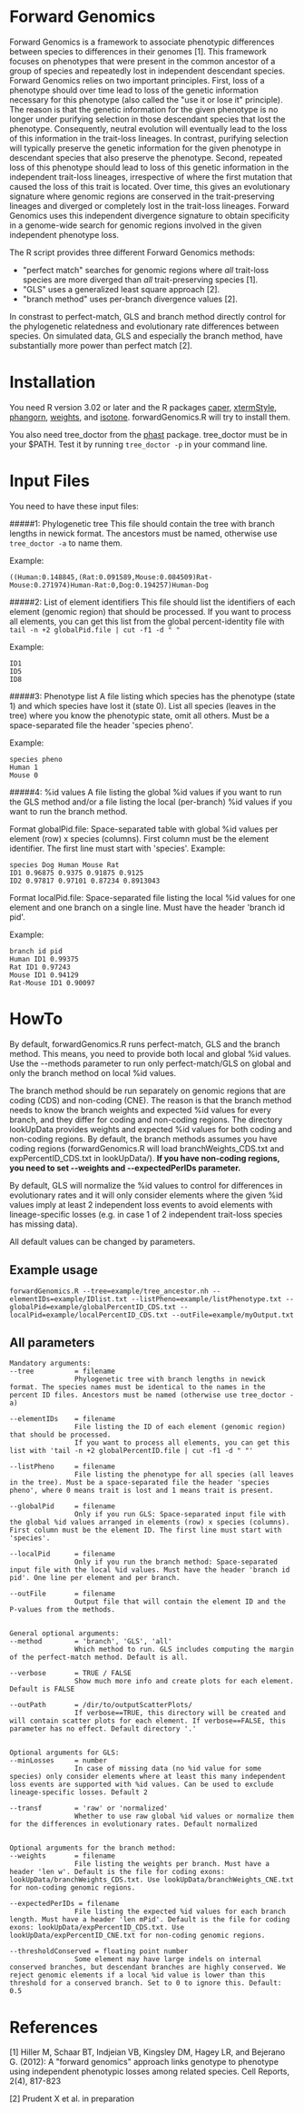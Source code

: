 # Forward Genomics

Forward Genomics is a framework to associate phenotypic differences between species to differences in their genomes [1]. 
This framework focuses on phenotypes that were present in the common ancestor of a group of species and repeatedly lost in independent descendant species. 
Forward Genomics relies on two important principles. 
First, loss of a phenotype should over time lead to loss of the genetic information necessary for this phenotype (also called the "use it or lose it" principle). 
The reason is that the genetic information for the given phenotype is no longer under purifying selection in those descendant species that lost the phenotype. 
Consequently, neutral evolution will eventually lead to the loss of this information in the trait-loss lineages. 
In contrast, purifying selection will typically preserve the genetic information for the given phenotype in descendant species that also preserve the phenotype. 
Second, repeated loss of this phenotype should lead to loss of this genetic information in the independent trait-loss lineages, irrespective of where the first mutation that caused the loss of this trait is located. 
Over time, this gives an evolutionary signature where genomic regions are conserved in the trait-preserving lineages and diverged or completely lost in the trait-loss lineages. 
Forward Genomics uses this independent divergence signature to obtain specificity in a genome-wide search for genomic regions involved in the given independent phenotype loss. 

The R script provides three different Forward Genomics methods:
* "perfect match" searches for genomic regions where *all* trait-loss species are more diverged than *all* trait-preserving species [1]. 
* "GLS" uses a generalized least square approach [2].
* "branch method" uses per-branch divergence values [2].

In constrast to perfect-match, GLS and branch method directly control for the phylogenetic relatedness and evolutionary rate differences between species. 
On simulated data, GLS and especially the branch method, have substantially more power than perfect match [2]. 


# Installation
You need R version 3.02 or later and the R packages [caper](https://cran.r-project.org/web/packages/caper), [xtermStyle](https://cran.r-project.org/web/packages/xtermStyle), [phangorn](https://cran.r-project.org/web/packages/phangorn), [weights](https://cran.r-project.org/web/packages/weights), and [isotone](https://cran.r-project.org/web/packages/isotone). forwardGenomics.R will try to install them. 

You also need tree_doctor from the [phast](http://compgen.cshl.edu/phast/) package. tree_doctor must be in your $PATH. Test it by running ```tree_doctor -p``` in your command line.

# Input Files
You need to have these input files:

#####1: Phylogenetic tree
This file should contain the tree with branch lengths in newick format. 
The ancestors must be named, otherwise use ```tree_doctor -a``` to name them. 

Example: 
```
((Human:0.148845,(Rat:0.091589,Mouse:0.084509)Rat-Mouse:0.271974)Human-Rat:0,Dog:0.194257)Human-Dog
```


#####2: List of element identifiers
This file should list the identifiers of each element (genomic region) that should be processed. 
If you want to process all elements, you can get this list from the global percent-identity file with 
```tail -n +2 globalPid.file | cut -f1 -d " "```

Example: 
```
ID1
ID5
ID8
```

#####3: Phenotype list
A file listing which species has the phenotype (state 1) and which species have lost it (state 0). List all species (leaves in the tree) where you know the phenotypic state, omit all others. Must be a space-separated file the header 'species pheno'.

Example: 
```
species pheno
Human 1
Mouse 0
```


#####4: %id values
A file listing the global %id values if you want to run the GLS method and/or a file listing the local (per-branch) %id values if you want to run the branch method. 

Format globalPid.file: Space-separated table with global %id values per element (row) x species (columns). First column must be the element identifier. The first line must start with 'species'. 
Example:
```
species Dog Human Mouse Rat
ID1 0.96875 0.9375 0.91875 0.9125
ID2 0.97817 0.97101 0.87234 0.8913043
```

Format localPid.file: Space-separated file listing the local %id values for one element and one branch on a single line. Must have the header 'branch id pid'. 

Example:
```
branch id pid
Human ID1 0.99375
Rat ID1 0.97243
Mouse ID1 0.94129
Rat-Mouse ID1 0.90097
```


# HowTo
By default, forwardGenomics.R runs perfect-match, GLS and the branch method. This means, you need to provide both local and global %id values. Use the --methods parameter to run only perfect-match/GLS on global and only the branch method on local %id values. 

The branch method should be run separately on genomic regions that are coding (CDS) and non-coding (CNE). The reason is that the branch method needs to know the branch weights and expected %id values for every branch, and they differ for coding and non-coding regions. The directory lookUpData provides weights and expected %id values for both coding and non-coding regions. By default, the branch methods assumes you have coding regions (forwardGenomics.R will load branchWeights_CDS.txt and expPercentID_CDS.txt in lookUpData/). **If you have non-coding regions, you need to set --weights and --expectedPerIDs parameter.**

By default, GLS will normalize the %id values to control for differences in evolutionary rates and it will only consider elements where the given %id values imply at least 2 independent loss events to avoid elements with lineage-specific losses (e.g. in case 1 of 2 independent trait-loss species has missing data). 

All default values can be changed by parameters. 

## Example usage
```
forwardGenomics.R --tree=example/tree_ancestor.nh --elementIDs=example/IDlist.txt --listPheno=example/listPhenotype.txt --globalPid=example/globalPercentID_CDS.txt --localPid=example/localPercentID_CDS.txt --outFile=example/myOutput.txt
```
## All parameters
```
Mandatory arguments:
--tree          = filename
                Phylogenetic tree with branch lengths in newick format. The species names must be identical to the names in the percent ID files. Ancestors must be named (otherwise use tree_doctor -a)

--elementIDs    = filename
                File listing the ID of each element (genomic region) that should be processed. 
                If you want to process all elements, you can get this list with 'tail -n +2 globalPercentID.file | cut -f1 -d " "'

--listPheno     = filename
                File listing the phenotype for all species (all leaves in the tree). Must be a space-separated file the header 'species pheno', where 0 means trait is lost and 1 means trait is present.

--globalPid     = filename
                Only if you run GLS: Space-separated input file with the global %id values arranged in elements (row) x species (columns). First column must be the element ID. The first line must start with 'species'. 

--localPid      = filename
                Only if you run the branch method: Space-separated input file with the local %id values. Must have the header 'branch id pid'. One line per element and per branch. 

--outFile       = filename
                Output file that will contain the element ID and the P-values from the methods.


General optional arguments:
--method        = 'branch', 'GLS', 'all'
                Which method to run. GLS includes computing the margin of the perfect-match method. Default is all.

--verbose       = TRUE / FALSE
                Show much more info and create plots for each element. Default is FALSE

--outPath       = /dir/to/outputScatterPlots/
                If verbose==TRUE, this directory will be created and will contain scatter plots for each element. If verbose==FALSE, this parameter has no effect. Default directory '.'


Optional arguments for GLS:
--minLosses     = number
                In case of missing data (no %id value for some species) only consider elements where at least this many independent loss events are supported with %id values. Can be used to exclude lineage-specific losses. Default 2

--transf        = 'raw' or 'normalized'
                Whether to use raw global %id values or normalize them for the differences in evolutionary rates. Default normalized


Optional arguments for the branch method:
--weights       = filename
                File listing the weights per branch. Must have a header 'len w'. Default is the file for coding exons: lookUpData/branchWeights_CDS.txt. Use lookUpData/branchWeights_CNE.txt for non-coding genomic regions.

--expectedPerIDs = filename
                File listing the expected %id values for each branch length. Must have a header 'len mPid'. Default is the file for coding exons: lookUpData/expPercentID_CDS.txt. Use lookUpData/expPercentID_CNE.txt for non-coding genomic regions.

--thresholdConserved = floating point number
                Some element may have large indels on internal conserved branches, but descendant branches are highly conserved. We reject genomic elements if a local %id value is lower than this threshold for a conserved branch. Set to 0 to ignore this. Default: 0.5
```

# References
[1] Hiller M, Schaar BT, Indjeian VB, Kingsley DM, Hagey LR, and Bejerano G. (2012): A "forward genomics" approach links genotype to phenotype using independent phenotypic losses among related species. Cell Reports, 2(4), 817-823

[2] Prudent X et al. in preparation
